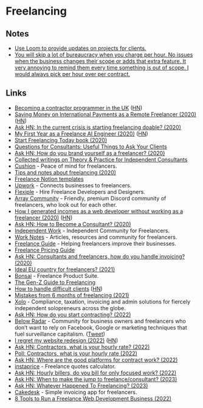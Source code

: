 # Freelancing

## Notes

- [Use Loom to provide updates on projects for clients.](https://twitter.com/johndsaunders/status/1294263930018312194)
- [You will skip a lot of bureaucracy when you charge per hour. No issues when the business changes their scope or adds that extra feature. It very annoying to remind them every time something is out of scope. I would always pick per hour over per contract.](https://twitter.com/AdriaanvRossum/status/1328613227425636353)

## Links

- [Becoming a contractor programmer in the UK](https://github.com/tadast/switching-to-contracting-uk) ([HN](https://news.ycombinator.com/item?id=9726182))
- [Saving Money on International Payments as a Remote Freelancer (2020)](https://blog.jurn.io/international-payments-freelancers/) ([HN](https://news.ycombinator.com/item?id=22854120))
- [Ask HN: In the current crisis is starting freelancing doable? (2020)](https://news.ycombinator.com/item?id=22864188)
- [My First Year as a Freelance AI Engineer (2020)](http://masatohagiwara.net/202002-my-first-year-as-a-freelance-ai-engineer.html) ([HN](https://news.ycombinator.com/item?id=23049773))
- [Start Freelancing Today book (2020)](https://startfreelancing.today/)
- [Questions for Consultants: Useful Things to Ask Your Clients](https://gumroad.com/l/questions-for-consultants/)
- [Ask HN: How do you brand yourself as a freelancer? (2020)](https://news.ycombinator.com/item?id=23282278)
- [Collected writings on Theory & Practice for Independent Consultants](https://tomcritchlow.com/strategy/)
- [Cushion](https://cushionapp.com/) - Peace of mind for freelancers.
- [Tips and notes about freelancing (2020)](https://piccalil.li/blog/tips-and-notes-about-freelancing/)
- [Freelance Notion templates](https://gumroad.com/l/notionpack)
- [Upwork](https://www.upwork.com/) - Connects businesses to freelancers.
- [Flexiple](https://flexiple.com/) - Hire Freelance Developers and Designers.
- [Array Community](https://array.chat/) - Friendly, premium Discord community of freelancers, who look out for each other.
- [How I generated incomes as a web developer without working as a freelancer (2020)](https://medium.com/the-developers-journey/my-3-revenue-streams-as-a-developer-without-freelance-work-c5135dfa515d) ([HN](https://news.ycombinator.com/item?id=24808812))
- [Ask HN: How to Become a Consultant? (2020)](https://news.ycombinator.com/item?id=24810399)
- [Independent Work](https://independent.work/) - Independent Community for Freelancers.
- [Work Notes](https://worknotes.co.uk/) - Articles, resources and community for freelancers.
- [Freelance Guide](https://worknotes.co.uk/freelance-guide) - Helping freelancers improve their businesses.
- [Freelance Pricing Guide](https://worknotes.co.uk/freelance-pricing-guide)
- [Ask HN: Consultants and freelancers, how do you handle invoicing? (2020)](https://news.ycombinator.com/item?id=24972066)
- [Ideal EU country for freelancers? (2021)](https://www.reddit.com/r/eupersonalfinance/comments/od1j76/ideal_eu_country_for_freelancers/)
- [Bonsai](https://www.hellobonsai.com/) - Freelance Product Suite.
- [The Gen-Z Guide to Freelancing](https://continuum.works/blog/gen-z-guide/)
- [How to handle difficult clients](https://zimtik.com/en/posts/how-to-handle-difficult-clients) ([HN](https://news.ycombinator.com/item?id=29538518))
- [Mistakes from 6 months of freelancing (2021)](https://mcarter.me/posts/mistakes-from-6-months-of-freelancing)
- [Xolo](https://www.xolo.io/zz-en#) - Compliance, taxation, invoicing and admin solutions for fiercely independent solopreneurs across the globe.
- [Ask HN: How do you start contracting? (2022)](https://news.ycombinator.com/item?id=29864014)
- [Below Radar](https://belowradar.co.uk/) - Community for business owners and freelancers who don’t want to rely on Facebook, Google or marketing techniques that fuel surveillance capitalism. ([Tweet](https://twitter.com/davesmyth_/status/1533788643084718085))
- [I regret my website redesign (2022)](https://mtlynch.io/tinypilot-redesign/) ([HN](https://news.ycombinator.com/item?id=32179563))
- [Ask HN: Contractors, what is your hourly rate? (2022)](https://news.ycombinator.com/item?id=32606348)
- [Poll: Contractors, what is your hourly rate (2022)](https://news.ycombinator.com/item?id=32606904)
- [Ask HN: Where are the good platforms for contract work? (2022)](https://news.ycombinator.com/item?id=32837800)
- [instaprice](https://instaprice.app/) - Freelance quotes calculator.
- [Ask HN: Hourly billers, do you bill for only focused work? (2022)](https://news.ycombinator.com/item?id=33610147)
- [Ask HN: When to make the jump to freelance/consultant? (2023)](https://news.ycombinator.com/item?id=34400435)
- [Ask HN: Whatever Happened To Freelancing? (2023)](https://news.ycombinator.com/item?id=34739033)
- [Cakedesk](https://cakedesk.app/) - Simple invoicing app for freelancers.
- [8 Tools to Run a Freelance Web Development Business (2022)](https://maxschmitt.me/posts/freelancer-tools/)
